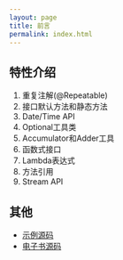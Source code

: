 ```yaml
---
layout: page
title: 前言
permalink: index.html
---
```


## 特性介绍

1. 重复注解(@Repeatable)
2. 接口默认方法和静态方法
3. Date/Time API
4. Optional工具类
5. Accumulator和Adder工具
6. 函数式接口
7. Lambda表达式
8. 方法引用
9. Stream API

## 其他
- [示例源码](https://github.com/PasseRR/jdk8-features)
- [电子书源码](https://github.com/PasseRR/jdk8-features/tree/main/docs)